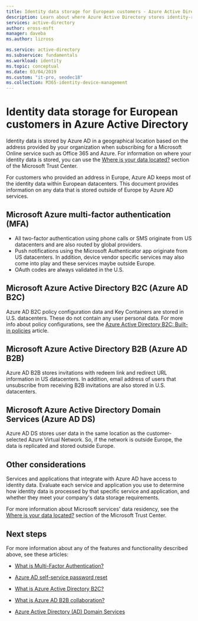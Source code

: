 ```yaml
---
title: Identity data storage for European customers - Azure Active Directory | Microsoft Docs
description: Learn about where Azure Active Directory stores identity-related data for its European customers.
services: active-directory
author: eross-msft
manager: daveba
ms.author: lizross

ms.service: active-directory
ms.subservice: fundamentals
ms.workload: identity
ms.topic: conceptual
ms.date: 03/04/2019
ms.custom: "it-pro, seodec18"
ms.collection: M365-identity-device-management
---
```


# Identity data storage for European customers in Azure Active Directory
Identity data is stored by Azure AD in a geographical location  based on the address provided by your organization when subscribing for a Microsoft Online service such as  Office 365 and Azure. For information on where your identity data is stored, you can use the [Where is your data located?](https://www.microsoft.com/trustcenter/privacy/where-your-data-is-located) section of the Microsoft Trust Center.

For customers who provided an address in Europe, Azure AD keeps most of the identity data within European datacenters. This document provides information on any data that is stored outside of Europe by Azure AD services.

## Microsoft Azure multi-factor authentication (MFA)
    
- All two-factor authentication using phone calls or SMS originate from US datacenters and are also routed by global providers.
- Push notifications using the Microsoft Authenticator app originate from US datacenters. In addition, device vendor specific services may also come into play and these services maybe outside Europe.
- OAuth codes are always validated in the U.S. 

## Microsoft Azure Active Directory B2C (Azure AD B2C)

Azure AD B2C policy configuration data and Key Containers are stored in U.S. datacenters. These do not contain any user personal data. For more info about policy configurations, see the [Azure Active Directory B2C: Built-in policies](https://docs.microsoft.com/azure/active-directory-b2c/active-directory-b2c-reference-policies) article.

## Microsoft Azure Active Directory B2B (Azure AD B2B) 
    
Azure AD B2B stores invitations with redeem link and redirect URL information in US datacenters. In addition, email address of users that unsubscribe from receiving B2B invitations are  also stored in U.S. datacenters.

## Microsoft Azure Active Directory Domain Services (Azure AD DS)

Azure AD DS stores user data in the same location as the customer-selected Azure Virtual Network. So, if the network is outside Europe, the data is replicated and stored outside Europe.

## Other considerations

Services and applications that integrate with Azure AD have access to identity data. Evaluate each service and application you use to determine how identity data is processed by that specific service and application, and whether they meet your company's data storage requirements.

For more information about Microsoft services' data residency, see the [Where is your data located?](https://www.microsoft.com/trustcenter/privacy/where-your-data-is-located) section of the Microsoft Trust Center.

## Next steps
For more information about any of the features and functionality described above, see these articles:
- [What is Multi-Factor Authentication?](https://docs.microsoft.com/azure/active-directory/authentication/multi-factor-authentication)

- [Azure AD self-service password reset](https://docs.microsoft.com/azure/active-directory/authentication/active-directory-passwords-overview)

- [What is Azure Active Directory B2C?](https://docs.microsoft.com/azure/active-directory-b2c/active-directory-b2c-overview)

- [What is Azure AD B2B collaboration?](https://docs.microsoft.com/azure/active-directory/active-directory-b2b-what-is-azure-ad-b2b)

- [Azure Active Directory (AD) Domain Services](https://docs.microsoft.com/azure/active-directory-domain-services/active-directory-ds-overview)
